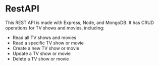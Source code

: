# RestAPI
This REST API is made with Express, Node, and MongoDB. It has CRUD operations for TV shows and movies, including: 

- Read all TV shows and movies
- Read a specific TV show or movie
- Create a new TV show or movie
- Update a TV show or movie
- Delete a TV show or movie



